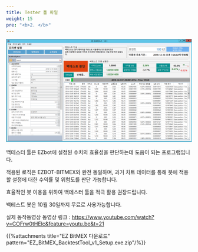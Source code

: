 ```yaml
---
title: Tester 툴 파일
weight: 15
pre: "<b>2. </b>"
---
```


![](/picture/Backtest1.png?width=800&height=450)


백테스터 툴은 EZbot에 설정된 수치의 효율성을 판단하는데 도움이 되는 프로그램입니다.

적용된 로직은 EZBOT-BITMEX와 완전 동일하며, 과거 차트 데이터를 통해 봇에 적용할 설정에 대한 수익률 및 위험도를 판단 가능합니다.

효율적인 봇 이용을 위하여 백테스터 툴을 적극 활용 권장드립니다.

백테스트 봇은 10월 30일까지 무료로 사용가능합니다.


실제 동작동영상 동영상 링크 : https://www.youtube.com/watch?v=COFrw0tHElc&feature=youtu.be&t=21


{{%attachments title="EZ BitMEX 다운로드" pattern="EZ_BitMEX_BacktestTool_v1_Setup.exe.zip"/%}}

